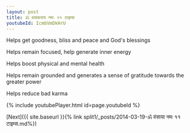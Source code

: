 ```yaml
---
layout: post
title: ॐ वसंकराय नमः ११ टाइम्स
youtubeId: IcmbVmDkHrU
---
```

 
 
Helps get goodness, bliss and peace and God's blessings
 
Helps remain focused, help generate inner energy 
 
Helps boost physical and mental health 
 
Helps remain grounded and generates a sense of gratitude towards the greater power 
 
Helps reduce bad karma
 
 
 
 


{% include youtubePlayer.html id=page.youtubeId %}
 
[Next]({{ site.baseurl }}{% link  split1/_posts/2014-03-19-ॐ वंसाया नमः ११ टाइम्स.md%})
 
